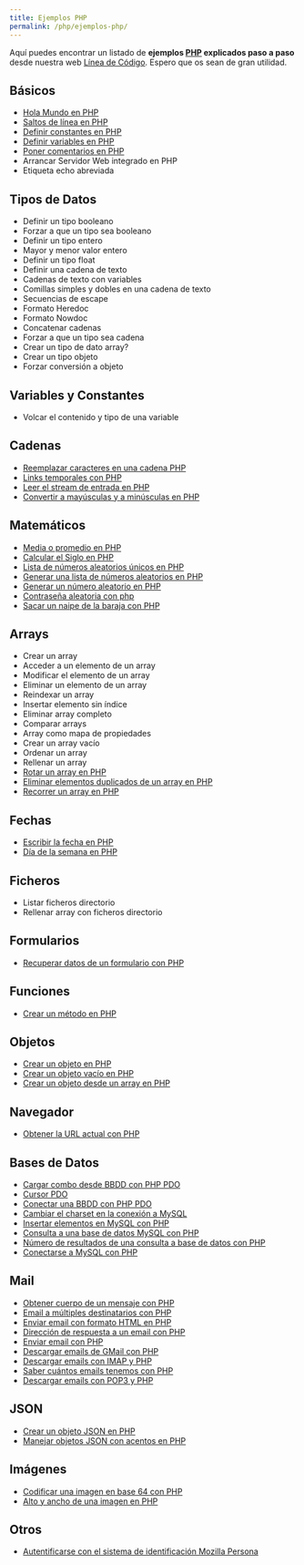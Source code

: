 ```yaml
---
title: Ejemplos PHP
permalink: /php/ejemplos-php/
---
```


Aquí puedes encontrar un listado de **ejemplos [PHP][PHP] explicados paso a paso** desde nuestra web [Línea de Código][LDC]. Espero que os sean de gran utilidad.

## Básicos
* [Hola Mundo en PHP](http://lineadecodigo.com/php/hola-mundo-en-php/)
* [Saltos de línea en PHP](http://lineadecodigo.com/php/saltos-de-linea-en-php/)
* [Definir constantes en PHP](http://lineadecodigo.com/php/definir-constantes-en-php/)
* [Definir variables en PHP](http://lineadecodigo.com/php/definir-variables-en-php/)
* [Poner comentarios en PHP](http://lineadecodigo.com/php/poner-comentarios-en-php/)
* Arrancar Servidor Web integrado en PHP
* Etiqueta echo abreviada

## Tipos de Datos
* Definir un tipo booleano
* Forzar a que un tipo sea booleano
* Definir un tipo entero
* Mayor y menor valor entero
* Definir un tipo float
* Definir una cadena de texto
* Cadenas de texto con variables
* Comillas simples y dobles en una cadena de texto
* Secuencias de escape
* Formato Heredoc
* Formato Nowdoc
* Concatenar cadenas
* Forzar a que un tipo sea cadena
* Crear un tipo de dato array?
* Crear un tipo objeto
* Forzar conversión a objeto

## Variables y Constantes
* Volcar el contenido y tipo de una variable

## Cadenas
* [Reemplazar caracteres en una cadena PHP](http://lineadecodigo.com/php/reemplazar-caracteres-en-una-cadena-php/)
* [Links temporales con PHP](http://lineadecodigo.com/php/links-temporales-php/)
* [Leer el stream de entrada en PHP](http://lineadecodigo.com/php/leer-el-stream-de-entrada-en-php/)
* [Convertir a mayúsculas y a minúsculas en PHP](http://lineadecodigo.com/php/convertir-a-mayusculas-y-a-minusculas-en-php/)

## Matemáticos
* [Media o promedio en PHP](http://lineadecodigo.com/php/media-promedio-php/)
* [Calcular el Siglo en PHP](http://lineadecodigo.com/php/calcular-el-siglo-en-php/)
* [Lista de números aleatorios únicos en PHP](http://lineadecodigo.com/php/lista-de-numeros-aleatorios-unicos-en-php/)
* [Generar una lista de números aleatorios en PHP](http://lineadecodigo.com/php/generar-una-lista-de-numeros-aleatorios-en-php/)
* [Generar un número aleatorio en PHP](http://lineadecodigo.com/php/generar-un-numero-aleatorio-en-php/)
* [Contraseña aleatoria con php](http://lineadecodigo.com/php/contrasena-aleatoria-con-php/)
* [Sacar un naipe de la baraja con PHP](http://lineadecodigo.com/php/sacar-un-naipe-de-la-baraja-con-php/)

## Arrays
* Crear un array
* Acceder a un elemento de un array
* Modificar el elemento de un array
* Eliminar un elemento de un array
* Reindexar un array
* Insertar elemento sin índice
* Eliminar array completo
* Comparar arrays
* Array como mapa de propiedades
* Crear un array vacío
* Ordenar un array
* Rellenar un array
* [Rotar un array en PHP](http://lineadecodigo.com/php/rotar-un-array-en-php/)
* [Eliminar elementos duplicados de un array en PHP](http://lineadecodigo.com/php/eliminar-elementos-duplicados-de-un-array-en-php/)
* [Recorrer un array en PHP](http://lineadecodigo.com/php/recorrer-un-array-en-php/)

## Fechas
* [Escribir la fecha en PHP](http://lineadecodigo.com/php/escribir-la-fecha-en-php/)
* [Día de la semana en PHP](http://lineadecodigo.com/php/dia-de-la-semana-en-php/)

## Ficheros
* Listar ficheros directorio
* Rellenar array con ficheros directorio

## Formularios
* [Recuperar datos de un formulario con PHP](http://lineadecodigo.com/php/recuperar-datos-de-un-formulario-con-php/)

## Funciones
* [Crear un método en PHP](http://lineadecodigo.com/php/crear-un-metodo-en-php/)

## Objetos
* [Crear un objeto en PHP](http://lineadecodigo.com/php/crear-un-objeto-en-php/)
* [Crear un objeto vacío en PHP](http://lineadecodigo.com/php/crear-un-objeto-vacio-en-php/)
* [Crear un objeto desde un array en PHP](http://lineadecodigo.com/php/crear-un-objeto-desde-un-array-en-php/)

## Navegador
* [Obtener la URL actual con PHP](http://lineadecodigo.com/php/obtener-la-url-actual-con-php/)

## Bases de Datos
* [Cargar combo desde BBDD con PHP PDO](http://lineadecodigo.com/php/cargar-combo-desde-bbdd-php-pdo/)
* [Cursor PDO](http://lineadecodigo.com/php/cursor-pdo/)
* [Conectar una BBDD con PHP PDO](http://lineadecodigo.com/php/conectar-bbdd-php-pdo/)
* [Cambiar el charset en la conexión a MySQL](http://lineadecodigo.com/php/cambiar-el-charset-en-la-conexion-a-mysql/)
* [Insertar elementos en MySQL con PHP](http://lineadecodigo.com/php/insertar-elementos-en-mysql-con-php/)
* [Consulta a una base de datos MySQL con PHP](http://lineadecodigo.com/php/consulta-a-una-base-de-datos-mysql-con-php/)
* [Número de resultados de una consulta a base de datos con PHP](http://lineadecodigo.com/php/numero-de-resultados-de-una-consulta-a-base-de-datos-con-php/)
* [Conectarse a MySQL con PHP](http://lineadecodigo.com/php/conectarse-a-mysql-con-php/)

## Mail
* [Obtener cuerpo de un mensaje con PHP](http://lineadecodigo.com/php/obtener-cuerpo-mensaje-php/)
* [Email a múltiples destinatarios con PHP](http://lineadecodigo.com/php/email-multiples-destinatarios-php/)
* [Enviar email con formato HTML en PHP](http://lineadecodigo.com/php/enviar-email-con-formato-html-en-php/)
* [Dirección de respuesta a un email con PHP](http://lineadecodigo.com/php/direccion-de-respuesta-a-un-email-con-php/)
* [Enviar email con PHP](http://lineadecodigo.com/php/enviar-email-con-php/)
* [Descargar emails de GMail con PHP](http://lineadecodigo.com/php/descargar-emails-de-gmail-con-php/)
* [Descargar emails con IMAP y PHP](http://lineadecodigo.com/php/descargar-emails-con-imap-y-php/)
* [Saber cuántos emails tenemos con PHP](http://lineadecodigo.com/php/saber-cuantos-emails-tenemos-con-php/)
* [Descargar emails con POP3 y PHP](http://lineadecodigo.com/php/descargar-emails-con-pop3-y-php/)

## JSON
* [Crear un objeto JSON en PHP](http://lineadecodigo.com/php/crear-un-objeto-json-en-php/)
* [Manejar objetos JSON con acentos en PHP](http://lineadecodigo.com/php/manejar-objetos-json-con-acentos-en-php/)

## Imágenes
* [Codificar una imagen en base 64 con PHP](http://lineadecodigo.com/php/codificar-una-imagen-en-base-64-con-php/)
* [Alto y ancho de una imagen en PHP](http://lineadecodigo.com/php/alto-y-ancho-de-una-imagen-en-php/)

## Otros
* [Autentificarse con el sistema de identificación Mozilla Persona](http://lineadecodigo.com/php/autentificarse-con-el-sistema-de-identificacion-mozilla-persona/)

[LDC]: http://lineadecodigo.com
[PHP]: {{site.baseurl}}/php/